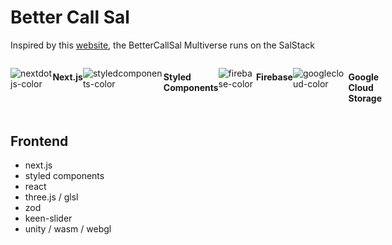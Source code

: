 # Better Call Sal
Inspired by this [website](http://bettercallsaul.amc.com), the BetterCallSal Multiverse runs on the SalStack

<div style="display: flex"><!-- .element: style="display: flex; flex-direction: column; justfiy-content:space-around" -->

![nextdotjs-color](https://github.com/raedatoui/bettercallsal-multiverse/assets/327971/5fa00cc2-1a4e-4607-83a0-2ae6438b0d5a)
#### Next.js

![styledcomponents-color](https://github.com/raedatoui/bettercallsal-multiverse/assets/327971/65e27653-7602-4095-888b-8fa7e1e3bb92)
#### Styled Components

![firebase-color](https://github.com/raedatoui/bettercallsal-multiverse/assets/327971/3b9a3a6e-6f44-435b-a146-c2543575729a)
#### Firebase

![googlecloud-color](https://github.com/raedatoui/bettercallsal-multiverse/assets/327971/292e068f-16cd-4aad-bf94-eddd364e5bba)
#### Google Cloud Storage

</div>

## Frontend
* next.js
* styled components
* react
* three.js / glsl
* zod
* keen-slider
* unity / wasm / webgl
